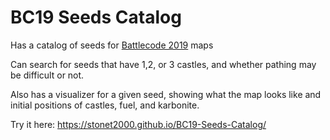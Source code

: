 # BC19 Seeds Catalog

Has a catalog of seeds for <a href='https://battlecode.org'>Battlecode 2019</a> maps

Can search for seeds that have 1,2, or 3 castles, and whether pathing may be difficult or not.

Also has a visualizer for a given seed, showing what the map looks like and initial positions of castles, fuel, and karbonite.

Try it here: https://stonet2000.github.io/BC19-Seeds-Catalog/
